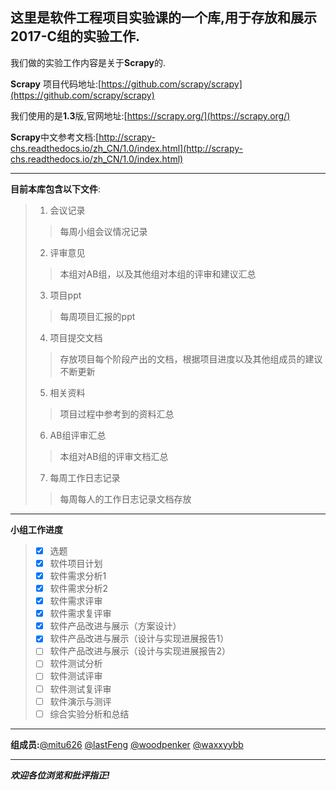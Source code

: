 这里是软件工程项目实验课的一个库,用于存放和展示2017-C组的实验工作.
---
我们做的实验工作内容是关于**Scrapy**的.

**Scrapy** 项目代码地址:[https://github.com/scrapy/scrapy](https://github.com/scrapy/scrapy)

我们使用的是**1.3**版,官网地址:[https://scrapy.org/](https://scrapy.org/)

**Scrapy**中文参考文档:[http://scrapy-chs.readthedocs.io/zh_CN/1.0/index.html](http://scrapy-chs.readthedocs.io/zh_CN/1.0/index.html)
___

**目前本库包含以下文件**:
>1. 会议记录
  >> 每周小组会议情况记录
>2. 评审意见
  >> 本组对AB组，以及其他组对本组的评审和建议汇总
>3. 项目ppt
  >> 每周项目汇报的ppt
>4. 项目提交文档
  >> 存放项目每个阶段产出的文档，根据项目进度以及其他组成员的建议不断更新
>5. 相关资料
  >> 项目过程中参考到的资料汇总
>6. AB组评审汇总
  >> 本组对AB组的评审文档汇总
>7. 每周工作日志记录
  >> 每周每人的工作日志记录文档存放
___
**小组工作进度**
>- [x] 选题
>- [x] 软件项目计划
>- [x] 软件需求分析1 
>- [x] 软件需求分析2
>- [x] 软件需求评审
>- [x] 软件需求复评审
>- [x] 软件产品改进与展示（方案设计）
>- [x] 软件产品改进与展示（设计与实现进展报告1）
>- [ ] 软件产品改进与展示（设计与实现进展报告2）
>- [ ] 软件测试分析
>- [ ] 软件测试评审
>- [ ] 软件测试复评审
>- [ ] 软件演示与测评
>- [ ] 综合实验分析和总结
___
**组成员:**[@mitu626](https://github.com/mitu626) [@lastFeng](https://github.com/lastFeng) [@woodpenker](https://github.com/woodpenker) [@waxxyybb](https://github.com/waxxyybb)

___
***欢迎各位浏览和批评指正!***
	 
